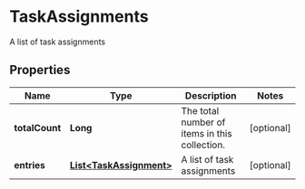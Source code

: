 

# TaskAssignments

A list of task assignments

## Properties

| Name | Type | Description | Notes |
|------------ | ------------- | ------------- | -------------|
|**totalCount** | **Long** | The total number of items in this collection. |  [optional] |
|**entries** | [**List&lt;TaskAssignment&gt;**](TaskAssignment.md) | A list of task assignments |  [optional] |



